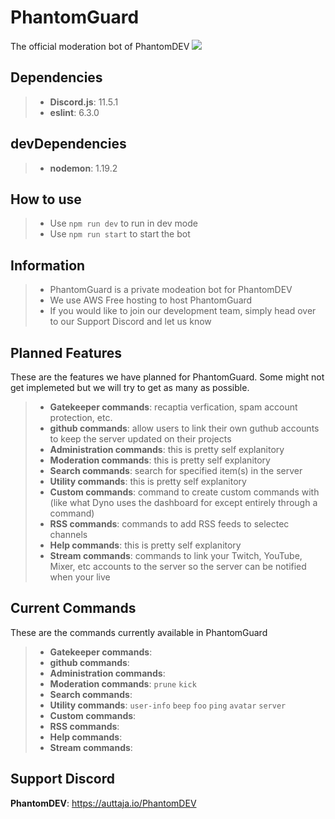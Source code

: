 # PhantomGuard
The official moderation bot of PhantomDEV
 <img src="https://github.com/phantomdev-github/PhantomGuard/blob/master/assets/banner.PNG"> </img>

## Dependencies
>- **Discord.js**: 11.5.1
>- **eslint**: 6.3.0

## devDependencies
>- **nodemon**: 1.19.2

## How to use
>- Use `npm run dev` to run in dev mode
>- Use `npm run start` to start the bot

## Information
>- PhantomGuard is a private modeation bot for PhantomDEV
>- We use AWS Free hosting to host PhantomGuard
>- If you would like to join our development team, simply head over to our Support Discord and let us know

## Planned Features
These are the features we have planned for PhantomGuard. Some might not get implemeted but we will try to get as many as possible.
>- **Gatekeeper commands**: recaptia verfication, spam account protection, etc.
>- **github commands**: allow users to link their own guthub accounts to keep the server updated on their projects
>- **Administration commands**: this is pretty self explanitory
>- **Moderation commands**: this is pretty self explanitory
>- **Search commands**: search for specified item(s) in the server
>- **Utility commands**: this is pretty self explanitory
>- **Custom commands**: command to create custom commands with (like what Dyno uses the dashboard for except entirely through a command)
>- **RSS commands**: commands to add RSS feeds to selectec channels
>- **Help commands**: this is pretty self explanitory
>- **Stream commands**: commands to link your Twitch, YouTube, Mixer, etc accounts to the server so the server can be notified when your live

## Current Commands
These are the commands currently available in PhantomGuard
>- **Gatekeeper commands**: 
>- **github commands**:
>- **Administration commands**: 
>- **Moderation commands**: `prune` `kick` 
>- **Search commands**:
>- **Utility commands**: `user-info` `beep` `foo` `ping` `avatar` `server`
>- **Custom commands**:
>- **RSS commands**:
>- **Help commands**:
>- **Stream commands**:

## Support Discord
**PhantomDEV**: https://auttaja.io/PhantomDEV
